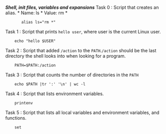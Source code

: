 ***Shell, init files, variables and expansions***
Task 0 : Script that creates an alias.
        * Name: ls
        * Value: rm *
               
           alias ls="rm *"
Task 1 : Script that prints `hello user`, where user is the current Linux user.

        echo "hello $USER"
Task 2 : Script that added `/action` to the `PATH`.`/action` should be the last directory the shell looks into when looking for a program.

        PATH=$PATH:/action
Task 3 : Script that counts the number of directories in the `PATH`

        echo $PATH |tr ':' '\n' | wc -l
Task 4 : Script that lists environment variables.

        printenv
Task 5 : Script that lists all local variables and environment variables, and functions.

        set
